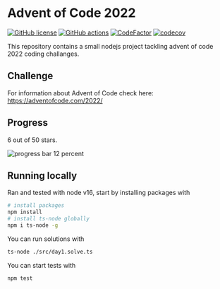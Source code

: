 # Advent of Code 2022

[![GitHub license](https://img.shields.io/badge/license-MIT-blue.svg)](https://github.com/cemusta/aoc-2022/blob/master/LICENSE)
[![GitHub actions](https://github.com/cemusta/aoc-2022/workflows/Node.js%20CI/badge.svg)](https://github.com/cemusta/aoc-2022/actions)
[![CodeFactor](https://www.codefactor.io/repository/github/cemusta/aoc-2022/badge)](https://www.codefactor.io/repository/github/cemusta/aoc-2022)
[![codecov](https://codecov.io/gh/cemusta/aoc-2022/branch/main/graph/badge.svg?token=V84jm3NSEZ)](https://codecov.io/gh/cemusta/aoc-2022)

This repository contains a small nodejs project tackling advent of code 2022 coding challanges.

## Challenge

For information about Advent of Code check here: <https://adventofcode.com/2022/>

## Progress

6 out of 50 stars.

![progress bar 12 percent](https://progress-bar.dev/12)

## Running locally

Ran and tested with node v16, start by installing packages with

```bash
# install packages
npm install
# install ts-node globally
npm i ts-node -g
```

You can run solutions with

```bash
ts-node ./src/day1.solve.ts
```

You can start tests with

```bash
npm test
```
